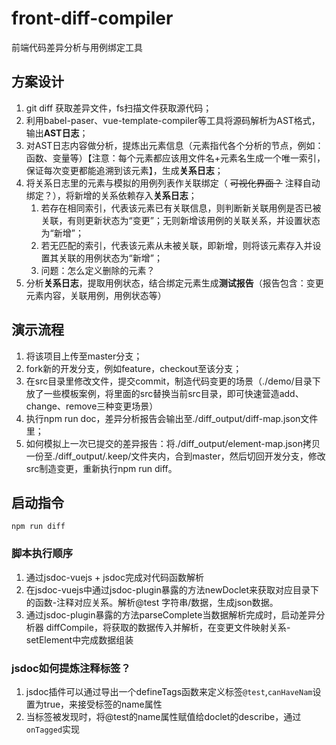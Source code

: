 # front-diff-compiler

前端代码差异分析与用例绑定工具

## 方案设计

1. git diff 获取差异文件，fs扫描文件获取源代码；
2. 利用babel-paser、vue-template-compiler等工具将源码解析为AST格式，输出**AST日志**；
3. 对AST日志内容做分析，提炼出元素信息（元素指代各个分析的节点，例如：函数、变量等）【注意：每个元素都应该用文件名+元素名生成一个唯一索引，保证每次变更都能追溯到该元素】，生成**关系日志**；
4. 将关系日志里的元素与模拟的用例列表作关联绑定（ ~~可视化界面？~~ 注释自动绑定？），将新增的关系依赖存入**关系日志**；
	1. 若存在相同索引，代表该元素已有关联信息，则判断新关联用例是否已被关联，有则更新状态为“变更”；无则新增该用例的关联关系，并设置状态为“新增”；
	2. 若无匹配的索引，代表该元素从未被关联，即新增，则将该元素存入并设置其关联的用例状态为“新增”；
	3. 问题：怎么定义删除的元素？
5. 分析**关系日志**，提取用例状态，结合绑定元素生成**测试报告**（报告包含：变更元素内容，关联用例，用例状态等）

## 演示流程

1. 将该项目上传至master分支；
2. fork新的开发分支，例如feature，checkout至该分支；
3. 在src目录里修改文件，提交commit，制造代码变更的场景（./demo/目录下放了一些模板案例，将里面的src替换当前src目录，即可快速营造add、change、remove三种变更场景）
4. 执行npm run doc，差异分析报告会输出至./diff_output/diff-map.json文件里；
5. 如何模拟上一次已提交的差异报告：将./diff_output/element-map.json拷贝一份至./diff_output/.keep/文件夹内，合到master，然后切回开发分支，修改src制造变更，重新执行npm run diff。

## 启动指令

`npm run diff`

### 脚本执行顺序

1. 通过jsdoc-vuejs + jsdoc完成对代码函数解析
2. 在jsdoc-vuejs中通过jsdoc-plugin暴露的方法newDoclet来获取对应目录下的函数-注释对应关系。解析@test 字符串/数据，生成json数据。
3. 通过jsdoc-plugin暴露的方法parseComplete当数据解析完成时，启动差异分析器 diffCompile，将获取的数据传入并解析，在变更文件映射关系-setElement中完成数据组装


### jsdoc如何提炼注释标签？
1. jsdoc插件可以通过导出一个defineTags函数来定义标签`@test`,`canHaveNam`设置为true，来接受标签的name属性 
2. 当标签被发现时，将@test的name属性赋值给doclet的describe，通过`onTagged`实现